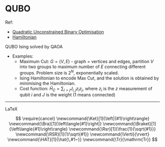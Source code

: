 # QUBO

Ref:

- [Quadratic Unconstrained Binary Optimisation](https://en.wikipedia.org/wiki/Quadratic_unconstrained_binary_optimization)
- [Hamiltonian](./Hamiltonian.md)

QUBO Ising solved by QAOA

- Examples:
  - Maximum Cut: $G=(V,E)$  - graph = vertices and edges, partition $V$ into two groups to maximum number of $E$ connecting different groups. Problem size is $2^N$, exponentially scaled.
  - Ising Hamiltonian to encode Max Cut, and the solution is obtained by minimising the Hamiltonian.
  - Cost function: $\hat H_C=\sum_{i>j}J_{i,j}z_iz_j$, where $z_i$ is the $z$ measurement of qubit $i$ and $J$ is the weight (1 means connected)


---

LaTeX

$$
\require{cancel}
\newcommand{\Ket}[1]{\left|{#1}\right\rangle}
\newcommand{\Bra}[1]{\left\langle{#1}\right|}
\newcommand{\Braket}[1]{\left\langle{#1}\right\rangle}
\newcommand{\Rsr}[1]{\frac{1}{\sqrt{#1}}}
\newcommand{\RSR}[1]{1/\sqrt{#1}}
\newcommand{\Verti}{\rvert}
\newcommand{\HAT}[1]{\hat{\,#1~}}
\newcommand{\Tr}{\mathrm{Tr}}
$$

